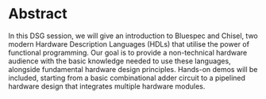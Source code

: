 # Abstract
In this DSG session, we will give an introduction to Bluespec and Chisel, two modern Hardware Description Languages (HDLs) that utilise the power of functional programming. Our goal is to provide a non-technical hardware audience with the basic knowledge needed to use these languages, alongside fundamental hardware design principles. Hands-on demos will be included, starting from a basic combinational adder circuit to a pipelined hardware design that integrates multiple hardware modules.
